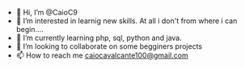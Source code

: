 - 👋 Hi, I’m @CaioC9
- 👀 I’m interested in learnig new skills. At all i don't from where i can begin....
- 🌱 I’m currently learning php, sql, python and java. 
- 💞️ I’m looking to collaborate on some begginers projects 
- 📫 How to reach me caiocavalcante100@gmail.com

<!---
CaioC9/CaioC9 is a ✨ special ✨ repository because its `README.md` (this file) appears on your GitHub profile.
You can click the Preview link to take a look at your changes.
--->
